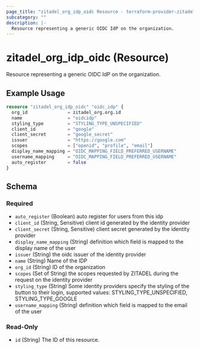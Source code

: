 ```yaml
---
page_title: "zitadel_org_idp_oidc Resource - terraform-provider-zitadel"
subcategory: ""
description: |-
  Resource representing a generic OIDC IdP on the organization.
---
```


# zitadel_org_idp_oidc (Resource)

Resource representing a generic OIDC IdP on the organization.

## Example Usage

```terraform
resource "zitadel_org_idp_oidc" "oidc_idp" {
  org_id               = zitadel_org.org.id
  name                 = "oidcidp"
  styling_type         = "STYLING_TYPE_UNSPECIFIED"
  client_id            = "google"
  client_secret        = "google_secret"
  issuer               = "https://google.com"
  scopes               = ["openid", "profile", "email"]
  display_name_mapping = "OIDC_MAPPING_FIELD_PREFERRED_USERNAME"
  username_mapping     = "OIDC_MAPPING_FIELD_PREFERRED_USERNAME"
  auto_register        = false
}
```

<!-- schema generated by tfplugindocs -->
## Schema

### Required

- `auto_register` (Boolean) auto register for users from this idp
- `client_id` (String, Sensitive) client id generated by the identity provider
- `client_secret` (String, Sensitive) client secret generated by the identity provider
- `display_name_mapping` (String) definition which field is mapped to the display name of the user
- `issuer` (String) the oidc issuer of the identity provider
- `name` (String) Name of the IDP
- `org_id` (String) ID of the organization
- `scopes` (Set of String) the scopes requested by ZITADEL during the request on the identity provider
- `styling_type` (String) Some identity providers specify the styling of the button to their login, supported values: STYLING_TYPE_UNSPECIFIED, STYLING_TYPE_GOOGLE
- `username_mapping` (String) definition which field is mapped to the email of the user

### Read-Only

- `id` (String) The ID of this resource.
